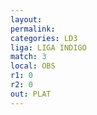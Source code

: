 ```yaml
---
layout: 
permalink: 
categories: LD3
liga: LIGA INDIGO
match: 3
local: OBS
r1: 0
r2: 0
out: PLAT
---
```

